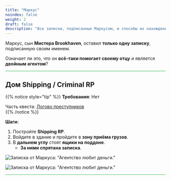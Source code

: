 ```yaml
---
title: "Маркус"
noindex: false
weight: 2
draft: false
description: "Все записки, подписанные Маркусом, и способы их нахождения."
---
```


Маркус, сын **Мистера Brookhaven**, оставил **только одну записку**, подписанную своим именем.  

Означает ли это, что он **всё-таки помогает своему отцу** и является **двойным агентом**?  

<hr style="background-color: #28b44c" size=8>

## Дом Shipping / Criminal RP  

{{% notice style="tip" %}}
**Требования**: Нет  

Часть квеста: [Логово преступников](/lore/quests/agency_greed/#criminal-lair)  
{{% /notice %}}

**Шаги:**  

1. Постройте **Shipping RP**.  
2. Войдите в здание и пройдите в **зону приёма грузов**.  
3. В **дальнем углу** стоят **ящики на поддоне**.  
   - **За ними спрятана записка**.  

![Записка от Маркуса: "Агентство любит деньги."](/images/bh/marucs_note_shipment_location.jpg)  

![Записка от Маркуса: "Агентство любит деньги."](/images/bh/marcus_note_shipment.jpg)  

<hr style="background-color: #28b44c" size=8>
